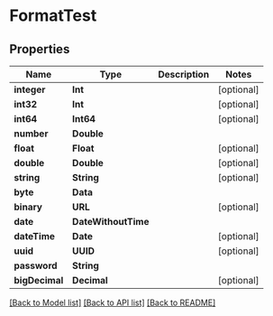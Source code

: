 # FormatTest

## Properties
Name | Type | Description | Notes
------------ | ------------- | ------------- | -------------
**integer** | **Int** |  | [optional] 
**int32** | **Int** |  | [optional] 
**int64** | **Int64** |  | [optional] 
**number** | **Double** |  | 
**float** | **Float** |  | [optional] 
**double** | **Double** |  | [optional] 
**string** | **String** |  | [optional] 
**byte** | **Data** |  | 
**binary** | **URL** |  | [optional] 
**date** | **DateWithoutTime** |  | 
**dateTime** | **Date** |  | [optional] 
**uuid** | **UUID** |  | [optional] 
**password** | **String** |  | 
**bigDecimal** | **Decimal** |  | [optional] 

[[Back to Model list]](../README.md#documentation-for-models) [[Back to API list]](../README.md#documentation-for-api-endpoints) [[Back to README]](../README.md)


